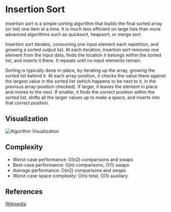 # Insertion Sort

Insertion sort is a simple sorting algorithm that builds the final sorted array (or list) one item at a time.
It is much less efficient on large lists than more advanced algorithms such as quicksort, heapsort, or merge sort.

Insertion sort iterates, consuming one input element each repetition, and growing a sorted output list. At each iteration,
insertion sort removes one element from the input data, finds the location it belongs within the sorted list, and inserts it there.
It repeats until no input elements remain.

Sorting is typically done in-place, by iterating up the array, growing the sorted list behind it.
At each array-position, it checks the value there against the largest value in the sorted list
(which happens to be next to it, in the previous array-position checked). If larger, it leaves the element in place and moves to the next.
If smaller, it finds the correct position within the sorted list, shifts all the larger values up to make a space, and inserts into that correct position.

## Visualization

![Algorithm Visualization](https://upload.wikimedia.org/wikipedia/commons/0/0f/Insertion-sort-example-300px.gif)

## Complexity

- Worst-case performance: О(n2) comparisons and swaps
- Best-case performance: O(n) comparisons, O(1) swaps
- Average performance: O(n2) comparisons and swaps
- Worst-case space complexity: О(n) total, O(1) auxiliary

## References

[Wikipedia](https://en.wikipedia.org/wiki/Insertion_sort)
